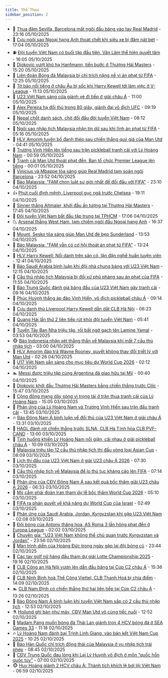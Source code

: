 ```yaml
---
title: Thể Thao
sidebar_position: 2
---
```


<!-- dantri-the-thao:START -->
- 🎡 [Thua đậm Sevilla, Barcelona mất ngôi đầu bảng vào tay Real Madrid](https://dantri.com.vn/the-thao/thua-dam-sevilla-barcelona-mat-ngoi-dau-bang-vao-tay-real-madrid-20251006061623921.htm) - 23:16 05/10/2025
- 💯 [Cựu ngôi sao Ngoại hạng Anh thoát chết khi siêu xe bị đâm nát bét](https://dantri.com.vn/the-thao/cuu-ngoi-sao-ngoai-hang-anh-thoat-chet-khi-sieu-xe-bi-dam-nat-bet-20251006000447587.htm) - 17:04 05/10/2025
- ⛽️ [Đội tuyển Việt Nam có buổi tập đầu tiên, Văn Lâm thể hiện quyết tâm](https://dantri.com.vn/the-thao/doi-tuyen-viet-nam-co-buoi-tap-dau-tien-van-lam-the-hien-quyet-tam-20251005225216479.htm) - 16:05 05/10/2025
- 💃 [Djokovic vượt khó hạ Hanfmann, tiến bước ở Thượng Hải Masters](https://dantri.com.vn/the-thao/djokovic-vuot-kho-ha-hanfmann-tien-buoc-o-thuong-hai-masters-20251005222013642.htm) - 15:20 05/10/2025
- 🌈 [Liên đoàn Bóng đá Malaysia bị chỉ trích nặng nề vì án phạt từ FIFA](https://dantri.com.vn/the-thao/lien-doan-bong-da-malaysia-bi-chi-trich-nang-ne-vi-an-phat-tu-fifa-20251005184251225.htm) - 12:25 05/10/2025
- 🦅 [Tờ báo nổi tiếng ở châu Âu bị sốc khi Harry Kewell tới làm việc ở V-League](https://dantri.com.vn/the-thao/to-bao-noi-tieng-o-chau-au-bi-soc-khi-harry-kewell-toi-lam-viec-o-v-league-20251005181331695.htm) - 11:13 05/10/2025
- 🌝 [U23 Việt Nam sáng cửa giành vé đi tiếp ở giải châu Á](https://dantri.com.vn/the-thao/u23-viet-nam-sang-cua-gianh-ve-di-tiep-o-giai-chau-a-20251005175709307.htm) - 11:00 05/10/2025
- 🚀 [Alex Pereira hạ đối thủ trong 80 giây, giành đai vô địch UFC](https://dantri.com.vn/the-thao/alex-pereira-ha-doi-thu-trong-80-giay-gianh-dai-vo-dich-ufc-20251005160659314.htm) - 09:19 05/10/2025
- 🎉 [Nepal chốt danh sách, chờ đối đầu đội tuyển Việt Nam](https://dantri.com.vn/the-thao/nepal-chot-danh-sach-cho-doi-dau-doi-tuyen-viet-nam-20251005151147394.htm) - 08:12 05/10/2025
- 📝 [Ngôi sao nhập tịch Malaysia nhận tin dữ sau khi lĩnh án phạt từ FIFA](https://dantri.com.vn/the-thao/ngoi-sao-nhap-tich-malaysia-nhan-tin-du-sau-khi-linh-an-phat-tu-fifa-20251005121631841.htm) - 05:16 05/10/2025
- 🦄 [HLV Amorim tuyên bố đanh thép sau chiến thắng quý giá của Man Utd](https://dantri.com.vn/the-thao/hlv-amorim-tuyen-bo-danh-thep-sau-chien-thang-quy-gia-cua-man-utd-20251005114111307.htm) - 04:41 05/10/2025
- 🎉 [Trương Vinh Hiển lên tiếng sau trận pickleball tranh cãi với Lý Hoàng Nam](https://dantri.com.vn/the-thao/truong-vinh-hien-len-tieng-sau-tran-pickleball-tranh-cai-voi-ly-hoang-nam-20251005091328997.htm) - 00:59 05/10/2025
- 💼 [Tranh cãi Man Utd thoát phạt đền, Ban tổ chức Premier League lên tiếng](https://dantri.com.vn/the-thao/tranh-cai-man-utd-thoat-phat-den-ban-to-chuc-premier-league-len-tieng-20251004234910087.htm) - 00:01 05/10/2025
- 🤡 [Vinicius và Mbappe tỏa sáng giúp Real Madrid tạm soán ngôi Barcelona](https://dantri.com.vn/the-thao/vinicius-va-mbappe-toa-sang-giup-real-madrid-tam-soan-ngoi-barcelona-20251005065035948.htm) - 23:52 04/10/2025
- 🦆 [Báo Malaysia: &quot;FAM chọn luật sư giỏi nhất để đối đầu với FIFA&quot;](https://dantri.com.vn/the-thao/bao-malaysia-fam-chon-luat-su-gioi-nhat-de-doi-dau-voi-fifa-20251005022829348.htm) - 23:10 04/10/2025
- 👍 [Phút cuối định mệnh, Liverpool gục ngã trước Chelsea](https://dantri.com.vn/the-thao/phut-cuoi-dinh-menh-liverpool-guc-nga-truoc-chelsea-20251005021039113.htm) - 19:11 04/10/2025
- 💼 [Sinner thắng Altmaier, khởi đầu ấn tượng tại Thượng Hải Masters](https://dantri.com.vn/the-thao/sinner-thang-altmaier-khoi-dau-an-tuong-tai-thuong-hai-masters-20251005004459144.htm) - 17:45 04/10/2025
- 🦒 [Đội tuyển Việt Nam bắt đầu tập trung tại TPHCM](https://dantri.com.vn/the-thao/doi-tuyen-viet-nam-bat-dau-tap-trung-tai-tphcm-20251005015650463.htm) - 17:06 04/10/2025
- 🌜 [Arsenal thắng West Ham, tạm chiếm ngôi đầu Ngoại hạng Anh](https://dantri.com.vn/the-thao/arsenal-thang-west-ham-tam-chiem-ngoi-dau-ngoai-hang-anh-20251004233752534.htm) - 16:37 04/10/2025
- 🦆 [Mount, Sesko tỏa sáng giúp Man Utd đè bẹp Sunderland](https://dantri.com.vn/the-thao/mount-sesko-toa-sang-giup-man-utd-de-bep-sunderland-20251004205327391.htm) - 13:53 04/10/2025
- 💪 [Báo Malaysia: &quot;FAM vẫn có cơ hội thoát án phạt từ FIFA&quot;](https://dantri.com.vn/the-thao/bao-malaysia-fam-van-co-co-hoi-thoat-an-phat-tu-fifa-20251004202254131.htm) - 13:24 04/10/2025
- 🧠 [HLV Harry Kewell: Nổi danh trên sân cỏ, lận đận nghề huấn luyện viên](https://dantri.com.vn/the-thao/hlv-harry-kewell-noi-danh-tren-san-co-lan-dan-nghe-huan-luyen-vien-20251004191939638.htm) - 12:41 04/10/2025
- 🦄 [Báo Saudi Arabia bình luận khi đội nhà chung bảng với U23 Việt Nam](https://dantri.com.vn/the-thao/bao-saudi-arabia-binh-luan-khi-doi-nha-chung-bang-voi-u23-viet-nam-20251004185435709.htm) - 12:15 04/10/2025
- 🥸 [Cầu thủ nhập tịch Malaysia bị đối xử phũ phàng sau án phạt của FIFA](https://dantri.com.vn/the-thao/cau-thu-nhap-tich-malaysia-bi-doi-xu-phu-phang-sau-an-phat-cua-fifa-20251004183003897.htm) - 11:55 04/10/2025
- 🤠 [Báo Trung Quốc đánh giá bảng đấu của U23 Việt Nam gây tranh cãi](https://dantri.com.vn/the-thao/bao-trung-quoc-danh-gia-bang-dau-cua-u23-viet-nam-gay-tranh-cai-20251004125340840.htm) - 09:16 04/10/2025
- 👺 [Phúc Huỳnh thắng áp đảo Vinh Hiển, vô địch pickleball châu Á](https://dantri.com.vn/the-thao/phuc-huynh-thang-ap-dao-vinh-hien-vo-dich-pickleball-chau-a-20251004161405633.htm) - 09:14 04/10/2025
- 📝 [Cựu danh thủ Liverpool Harry Kewell dẫn dắt CLB Hà Nội](https://dantri.com.vn/the-thao/cuu-danh-thu-liverpool-harry-kewell-dan-dat-clb-ha-noi-20251004135547612.htm) - 06:23 04/10/2025
- 🦆 [Quang Hải lần thứ 2 liên tiếp rút khỏi đội tuyển Việt Nam](https://dantri.com.vn/the-thao/quang-hai-lan-thu-2-lien-tiep-rut-khoi-doi-tuyen-viet-nam-20251004123815624.htm) - 05:41 04/10/2025
- 🥳 [Tuyển Tây Ban Nha triệu tập, rồi bất ngờ gạch tên Lamine Yamal](https://dantri.com.vn/the-thao/tuyen-tay-ban-nha-trieu-tap-roi-bat-ngo-gach-ten-lamine-yamal-20251004105258932.htm) - 03:53 04/10/2025
- 🐵 [Báo Indonesia nhận xét thẳng thắn về Malaysia khi mất 7 cầu thủ nhập tịch](https://dantri.com.vn/the-thao/bao-indonesia-nhan-xet-thang-than-ve-malaysia-khi-mat-7-cau-thu-nhap-tich-20251004095851731.htm) - 03:00 04/10/2025
- 🤩 [HLV Amorim đáp trả Wayne Rooney, quyết không thay đổi triết lý với Man Utd](https://dantri.com.vn/the-thao/hlv-amorim-dap-tra-wayne-rooney-quyet-khong-thay-doi-triet-ly-voi-man-utd-20251004091832443.htm) - 02:26 04/10/2025
- 🤠 [U17 Việt Nam sẵn sàng cho mục tiêu dự World Cup 2026](https://dantri.com.vn/the-thao/u17-viet-nam-san-sang-cho-muc-tieu-du-world-cup-2026-20251004091152594.htm) - 02:12 04/10/2025
- 🏊 [Messi được triệu tập cùng Argentina đá giao hữu tại Mỹ](https://dantri.com.vn/the-thao/messi-duoc-trieu-tap-cung-argentina-da-giao-huu-tai-my-20251004073922833.htm) - 00:40 04/10/2025
- 🗽 [Djokovic khởi đầu Thượng Hải Masters bằng chiến thắng trước Cilic](https://dantri.com.vn/the-thao/djokovic-khoi-dau-thuong-hai-masters-bang-chien-thang-truoc-cilic-20251003224729189.htm) - 15:47 03/10/2025
- 🚀 [Cộng đồng mạng dậy sóng vì trọng tài ở trận thua tranh cãi của Lý Hoàng Nam](https://dantri.com.vn/the-thao/cong-dong-mang-day-song-vi-trong-tai-o-tran-thua-tranh-cai-cua-ly-hoang-nam-20251003220551767.htm) - 15:05 03/10/2025
- 🎉 [Phản ứng của Lý Hoàng Nam và Trương Vinh Hiển sau trận đấu tranh cãi](https://dantri.com.vn/the-thao/phan-ung-cua-ly-hoang-nam-va-truong-vinh-hien-sau-tran-dau-tranh-cai-20251003204232151.htm) - 13:45 03/10/2025
- 🔥 [Báo Đông Nam Á bình luận về đối thủ của U23 Việt Nam ở giải châu Á](https://dantri.com.vn/the-thao/bao-dong-nam-a-binh-luan-ve-doi-thu-cua-u23-viet-nam-o-giai-chau-a-20251003203053763.htm) - 13:31 03/10/2025
- 🎉 [HAGL đánh rơi chiến thắng trước SLNA, CLB Hà Tĩnh hòa CLB PVF-CAND](https://dantri.com.vn/the-thao/hagl-danh-roi-chien-thang-truoc-slna-clb-ha-tinh-hoa-clb-pvf-cand-20251003224659552.htm) - 13:00 03/10/2025
- 🎡 [Tình huống khiến Lý Hoàng Nam nổi giận, cãi nhau ở giải pickleball châu Á](https://dantri.com.vn/the-thao/tinh-huong-khien-ly-hoang-nam-noi-gian-cai-nhau-o-giai-pickleball-chau-a-20251003170910103.htm) - 10:09 03/10/2025
- 🐻 [Malaysia triệu tập 12 cầu thủ nhập tịch thi đấu vòng loại Asian Cup](https://dantri.com.vn/the-thao/malaysia-trieu-tap-12-cau-thu-nhap-tich-thi-dau-vong-loai-asian-cup-20251003143817038.htm) - 08:09 03/10/2025
- 🌊 [Lịch thi đấu của U23 Việt Nam ở giải U23 châu Á 2026](https://dantri.com.vn/the-thao/lich-thi-dau-cua-u23-viet-nam-o-giai-u23-chau-a-2026-20251003130113149.htm) - 07:30 03/10/2025
- 💃 [Cầu thủ nhập tịch về Malaysia để lo thủ tục kháng cáo lên FIFA](https://dantri.com.vn/the-thao/cau-thu-nhap-tich-ve-malaysia-de-lo-thu-tuc-khang-cao-len-fifa-20251003140201934.htm) - 07:14 03/10/2025
- 🤔 [Phản ứng của CĐV Đông Nam Á sau kết quả bốc thăm giải U23 châu Á 2026](https://dantri.com.vn/the-thao/phan-ung-cua-cdv-dong-nam-a-sau-ket-qua-boc-tham-giai-u23-chau-a-2026-20251003125639732.htm) - 06:33 03/10/2025
- 🤭 [Mỹ cấm phái đoàn Iran tham dự lễ bốc thăm World Cup 2026](https://dantri.com.vn/the-thao/my-cam-phai-doan-iran-tham-du-le-boc-tham-world-cup-2026-20251003120340564.htm) - 05:10 03/10/2025
- 👹 [FIFA ra phán quyết về khả năng dự World Cup của Israel](https://dantri.com.vn/the-thao/fifa-ra-phan-quyet-ve-kha-nang-du-world-cup-cua-israel-20251003094942819.htm) - 02:49 03/10/2025
- 🗽 [Phản ứng của Saudi Arabia, Jordan, Kyrgyzstan khi gặp U23 Việt Nam](https://dantri.com.vn/the-thao/phan-ung-cua-saudi-arabia-jordan-kyrgyzstan-khi-gap-u23-viet-nam-20251003090246373.htm) - 02:08 03/10/2025
- 🥳 [Đội bóng của Antony thăng hoa, AS Roma 3 lần hỏng phạt đền ở Europa League](https://dantri.com.vn/the-thao/doi-bong-cua-antony-thang-hoa-as-roma-3-lan-hong-phat-den-o-europa-league-20251003093652525.htm) - 02:02 03/10/2025
- 💃 [Chuyên gia: “U23 Việt Nam không thể chủ quan trước Kyrgyzstan và Jordan”](https://dantri.com.vn/the-thao/chuyen-gia-u23-viet-nam-khong-the-chu-quan-truoc-kyrgyzstan-va-jordan-20251003002138853.htm) - 23:56 02/10/2025
- 🧰 [Màn trình diễn của Hoàng Đức trong ngày gặp lại đội bóng cũ](https://dantri.com.vn/the-thao/man-trinh-dien-cua-hoang-duc-trong-ngay-gap-lai-doi-bong-cu-20251002235758834.htm) - 23:44 02/10/2025
- 💪 [Các tay golf nữ hàng đầu tham dự giải Lotte Championship 2025](https://dantri.com.vn/the-thao/cac-tay-golf-nu-hang-dau-tham-du-giai-lotte-championship-2025-20251002172817657.htm) - 19:16 02/10/2025
- 🚀 [CLB Công an Hà Nội vươn lên dẫn đầu bảng tại Cúp C2 châu Á](https://dantri.com.vn/the-thao/clb-cong-an-ha-noi-vuon-len-dan-dau-bang-tai-cup-c2-chau-a-20251002223426170.htm) - 15:36 02/10/2025
- 🤠 [CLB Ninh Bình hoà Thể Công Viettel, CLB Thanh Hoá bị chia điểm](https://dantri.com.vn/the-thao/clb-ninh-binh-hoa-the-cong-viettel-clb-thanh-hoa-bi-chia-diem-20251002205507087.htm) - 14:09 02/10/2025
- 🏊 [CLB Nam Định có chiến thắng thứ hai liên tiếp tại Cúp C2 châu Á](https://dantri.com.vn/the-thao/clb-nam-dinh-co-chien-thang-thu-hai-lien-tiep-tai-cup-c2-chau-a-20251002202152745.htm) - 13:26 02/10/2025
- 🦄 [Báo Đông Nam Á bình luận khi tuyển Việt Nam sắp có 2 cầu thủ nhập tịch](https://dantri.com.vn/the-thao/bao-dong-nam-a-binh-luan-khi-tuyen-viet-nam-sap-co-2-cau-thu-nhap-tich-20251002191901634.htm) - 12:53 02/10/2025
- ⚗️ [Hojlund ghi bàn như máy, CĐV Man Utd vô cùng tiếc nuối](https://dantri.com.vn/the-thao/hojlund-ghi-ban-nhu-may-cdv-man-utd-vo-cung-tiec-nuoi-20251002195232706.htm) - 12:52 02/10/2025
- 🥷 [Madam Pang muốn bóng đá Thái Lan giành trọn 4 HCV bóng đá ở SEA Games 33](https://dantri.com.vn/the-thao/madam-pang-muon-bong-da-thai-lan-gianh-tron-4-hcv-bong-da-o-sea-games-33-20251002173426532.htm) - 11:18 02/10/2025
- 🔥 [Lý Hoàng Nam đánh bại Trịnh Linh Giang, vào bán kết Việt Nam Cup 2025](https://dantri.com.vn/the-thao/ly-hoang-nam-danh-bai-trinh-linh-giang-vao-ban-ket-viet-nam-cup-2025-20251002144227374.htm) - 10:25 02/10/2025
- 🦅 [Báo Hàn Quốc chỉ trích động thái của Malaysia ở vụ nhập tịch trái phép](https://dantri.com.vn/the-thao/bao-han-quoc-chi-trich-dong-thai-cua-malaysia-o-vu-nhap-tich-trai-phep-20251002151631510.htm) - 08:45 02/10/2025
- 🌝 [CĐV Trung Quốc đau lòng khi Lại Lý Huynh vô địch ở môn “quốc hồn quốc túy”](https://dantri.com.vn/the-thao/cdv-trung-quoc-dau-long-khi-lai-ly-huynh-vo-dich-o-mon-quoc-hon-quoc-tuy-20251001172602324.htm) - 07:00 02/10/2025
- 🐵 [Huy Hoàng giành 2 HCV châu Á: Thành tích khích lệ bơi lội Việt Nam](https://dantri.com.vn/the-thao/huy-hoang-gianh-2-hcv-chau-a-thanh-tich-khich-le-boi-loi-viet-nam-20251002132315549.htm) - 06:59 02/10/2025<!-- dantri-the-thao:END -->
